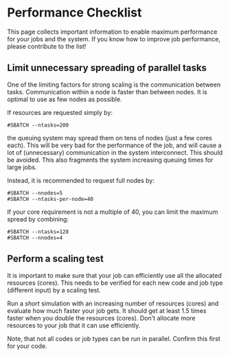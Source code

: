 # Performance Checklist

This page collects important information to enable maximum performance
for your jobs and the system. If you know how to improve job performance,
please contribute to the list!

## Limit unnecessary spreading of parallel tasks
One of the limiting factors for strong scaling is the communication
between tasks. Communication within a node is faster than between
nodes. It is optimal to use as few nodes as possible.

If resources are requested simply by:
```
#SBATCH --ntasks=200
```
the queuing system may spread them on tens of nodes (just a few cores each).
This will be very bad for the performance of the job, and will cause a lot of
(unnecessary) communication in the system interconnect. This should be avoided. This also
fragments the system increasing queuing times for large jobs.

Instead, it is recommended to request full nodes by:
```
#SBATCH --nnodes=5
#SBATCH --ntasks-per-node=40
```
If your core requirement is not a multiple of 40, you can limit the maximum spread
by combining:
```
#SBATCH --ntasks=128
#SBATCH --nnodes=4
```

## Perform a scaling test
It is important to make sure that your job can efficiently use
all the allocated resources (cores). This needs to be verified for
each new code and job type (different input) by a scaling test.

Run a _short_ simulation with an increasing number of resources (cores)
and evaluate how much faster your job gets. It should get at least
1.5 times faster when you double the resources (cores). Don't allocate
more resources to your job that it can use efficiently.

Note, that not all codes or job types can be run in parallel. Confirm this first
for your code.
